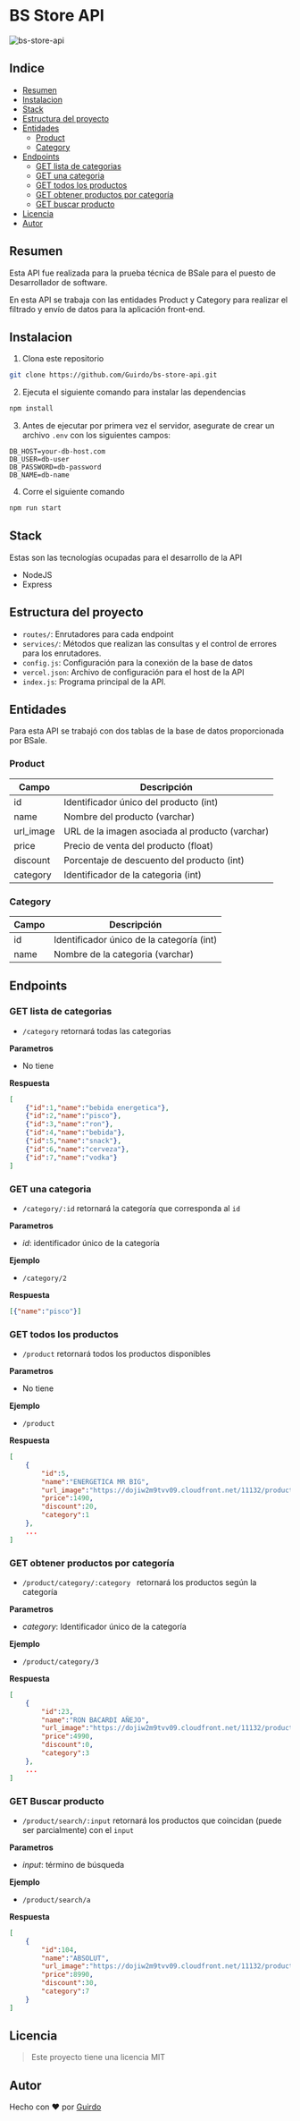 # BS Store API

![bs-store-api](https://socialify.git.ci/Guirdo/bs-store-api/image?font=Raleway&language=1&name=1&owner=1&pattern=Circuit%20Board&theme=Light)

## Indice
- [Resumen](#resumen)
- [Instalacion](#instalacion)
- [Stack](#stack)
- [Estructura del proyecto](#estructura-del-proyecto)
- [Entidades](#entidades)
    - [Product](#product)
    - [Category](#category)
- [Endpoints](#endpoints)
    - [GET lista de categorias](#get-lista-de-categorias)
    - [GET una categoria](#get-una-categoria)
    - [GET todos los productos](#get-todos-los-productos)
    - [GET obtener productos por categoría](#get-obtener-productos-por-categoria)
    - [GET buscar producto](#get-buscar-producto)
- [Licencia](#licencia)
- [Autor](#autor)

## Resumen

Esta API fue realizada para la prueba técnica de BSale para el puesto de Desarrollador de software.

En esta API se trabaja con las entidades Product y Category para realizar el filtrado y envío de datos para la aplicación front-end.

## Instalacion

1. Clona este repositorio
``` bash
git clone https://github.com/Guirdo/bs-store-api.git
```
2. Ejecuta el siguiente comando para instalar las dependencias
``` bash
npm install
```
3. Antes de ejecutar por primera vez el servidor, asegurate de crear un archivo ```.env``` con los siguientes campos:
```
DB_HOST=your-db-host.com
DB_USER=db-user
DB_PASSWORD=db-password
DB_NAME=db-name
```
4. Corre el siguiente comando
```bash
npm run start
```

## Stack
Estas son las tecnologías ocupadas para el desarrollo de la API
- NodeJS
- Express

## Estructura del proyecto

- ```routes/```: Enrutadores para cada endpoint
- ```services/```: Métodos que realizan las consultas y el control de errores para los enrutadores.
- ```config.js```: Configuración para la conexión de la base de datos
- ```vercel.json```: Archivo de configuración para el host de la API
- ```index.js```: Programa principal de la API.

## Entidades

Para esta API se trabajó con dos tablas de la base de datos proporcionada por BSale.

### Product

| Campo | Descripción  |
|---|---|
| id | Identificador único del producto (int)|
| name| Nombre del producto (varchar)|
|url_image | URL de la imagen asociada al producto (varchar)|
| price| Precio de venta del producto (float)|
|discount|Porcentaje de descuento del producto (int)|
|category|Identificador de la categoria (int)|

### Category

| Campo | Descripción  |
|---|---|
|id|Identificador único de la categoría (int)|
|name|Nombre de la categoria (varchar)|

## Endpoints

### GET lista de categorias
- ```/category``` retornará todas las categorias

**Parametros**

- No tiene

**Respuesta**
```json
[
    {"id":1,"name":"bebida energetica"},
    {"id":2,"name":"pisco"},
    {"id":3,"name":"ron"},
    {"id":4,"name":"bebida"},
    {"id":5,"name":"snack"},
    {"id":6,"name":"cerveza"},
    {"id":7,"name":"vodka"}
]
```

### GET una categoria
- ```/category/:id``` retornará la categoría que corresponda al ```id```

**Parametros**

- *id*: identificador único de la categoría

**Ejemplo**

- ```/category/2```

**Respuesta**
```json
[{"name":"pisco"}]
```

### GET todos los productos
- ```/product``` retornará todos los productos disponibles

**Parametros**

- No tiene

**Ejemplo**

- ```/product```

**Respuesta**
```json
[
    {
        "id":5,
        "name":"ENERGETICA MR BIG",
        "url_image":"https://dojiw2m9tvv09.cloudfront.net/11132/product/misterbig3308256.jpg",
        "price":1490,
        "discount":20,
        "category":1
    },
    ...
]
```

### GET obtener productos por categoría

- ```/product/category/:category ``` retornará los productos según la categoría

**Parametros**
- *category*: Identificador único de la categoría

**Ejemplo**
- ```/product/category/3```

**Respuesta**
```json
[
    {
        "id":23,
        "name":"RON BACARDI AÑEJO",
        "url_image":"https://dojiw2m9tvv09.cloudfront.net/11132/product/bacardi9450.jpg",
        "price":4990,
        "discount":0,
        "category":3
    },
    ...
]
```

### GET Buscar producto

- ```/product/search/:input``` retornará los productos que coincidan (puede ser parcialmente) con el ```input```

**Parametros**
- *input*: término de búsqueda

**Ejemplo**

- ```/product/search/a```

**Respuesta**

```json
[
    {
        "id":104,
        "name":"ABSOLUT",
        "url_image":"https://dojiw2m9tvv09.cloudfront.net/11132/product/absolut21381.png",
        "price":8990,
        "discount":30,
        "category":7
    }
]
```
## Licencia

> Este proyecto tiene una licencia MIT

## Autor

Hecho con :heart: por [Guirdo](https://github.com/Guirdo)
